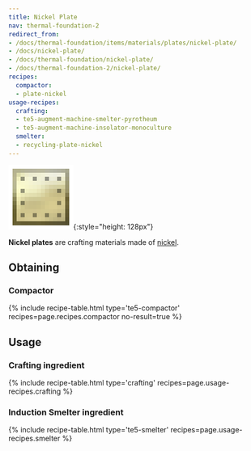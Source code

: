 ```yaml
---
title: Nickel Plate
nav: thermal-foundation-2
redirect_from:
- /docs/thermal-foundation/items/materials/plates/nickel-plate/
- /docs/nickel-plate/
- /docs/thermal-foundation/nickel-plate/
- /docs/thermal-foundation-2/nickel-plate/
recipes:
  compactor:
  - plate-nickel
usage-recipes:
  crafting:
  - te5-augment-machine-smelter-pyrotheum
  - te5-augment-machine-insolator-monoculture
  smelter:
  - recycling-plate-nickel
---
```


![Nickel plate](/assets/images/thermal-foundation-2/plate-nickel.png){:style="height: 128px"}


**Nickel plates** are crafting materials made of [nickel](/docs/1.12/thermal-foundation-2/nickel-ingot/).


Obtaining
---------

### Compactor
{% include recipe-table.html type='te5-compactor' recipes=page.recipes.compactor no-result=true %}


Usage
-----

### Crafting ingredient
{% include recipe-table.html type='crafting' recipes=page.usage-recipes.crafting %}

### Induction Smelter ingredient
{% include recipe-table.html type='te5-smelter' recipes=page.usage-recipes.smelter %}
